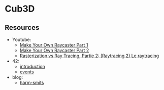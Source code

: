 # Cub3D

## Resources

* Youtube:
  * [Make Your Own Raycaster Part 1](https://www.youtube.com/watch?v=gYRrGTC7GtA)
  * [Make Your Own Raycaster Part 2](https://www.youtube.com/watch?v=PC1RaETIx3Y)
  * [Rasterization vs Ray Tracing, Partie 2: (Raytracing 2) Le raytracing](https://www.youtube.com/watch?v=P1kvQthJw_I&list=PL2xrTwdohaTar51BfB5QA44b_nwWy_mg1&index=1)
* 42:
  * [introduction](https://elearning.intra.42.fr/notions/minilibx/subnotions/mlx-introduction/videos/introduction-to-minilibx#)
  * [events](https://elearning.intra.42.fr/notions/minilibx/subnotions/mlx-events/videos/minilibx-events)
* blog:
  * [harm-smits](https://harm-smits.github.io/42docs/libs/minilibx/getting_started.html)

